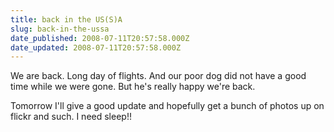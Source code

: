 ```yaml
---
title: back in the US(S)A
slug: back-in-the-ussa
date_published: 2008-07-11T20:57:58.000Z
date_updated: 2008-07-11T20:57:58.000Z
---
```


We are back. Long day of flights. And our poor dog did not have a good time while we were gone. But he's really happy we're back.

Tomorrow I'll give a good update and hopefully get a bunch of photos up on flickr and such. I need sleep!!
